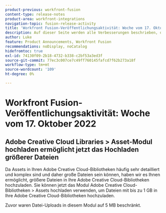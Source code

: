```yaml
---
product-previous: workfront-fusion
content-type: release-notes
product-area: workfront-integrations
navigation-topic: fusion-release-activity
title: 'Workfront Fusion-Veröffentlichungsaktivität: Woche vom 17. Oktober 2022'
description: Auf dieser Seite werden alle Verbesserungen beschrieben, die in Adobe Workfront Fusion in der Woche vom 17. Oktober 2022 vorgenommen wurden.
author: Luke
feature: Product Announcements, Workfront Fusion
recommendations: noDisplay, noCatalog
hidefromtoc: true
exl-id: 74130f09-2b18-4732-b338-c2bf53a3ed3f
source-git-commit: 77ec3c007ce7c49ff760145fafcd7f62b273a18f
workflow-type: tm+mt
source-wordcount: '109'
ht-degree: 0%

---
```


# Workfront Fusion-Veröffentlichungsaktivität: Woche vom 17. Oktober 2022

## Adobe Creative Cloud Libraries > Asset-Modul hochladen ermöglicht jetzt das Hochladen größerer Dateien

Da Assets in Ihren Adobe Creative Cloud-Bibliotheken häufig sehr detailliert und komplex sind und daher große Dateien sein können, haben wir es Ihnen ermöglicht, größere Dateien in Ihre Adobe Creative Cloud-Bibliotheken hochzuladen. Sie können jetzt das Modul Adobe Creative Cloud-Bibliotheken > Assets hochladen verwenden, um Dateien mit bis zu 1 GB in Ihre Adobe Creative Cloud-Bibliotheken hochzuladen.

Zuvor waren Datei-Uploads in diesem Modul auf 5 MB beschränkt.
